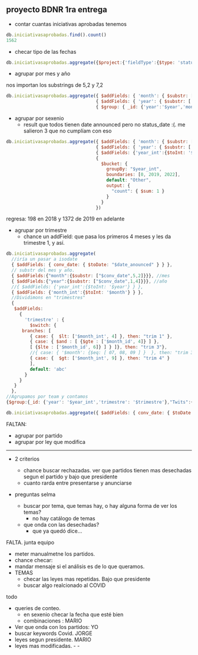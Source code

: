 ## proyecto BDNR 1ra entrega
- contar cuantas iniciativas aprobadas tenemos
```javascript
db.iniciativasaprobadas.find().count()
1562
```
- checar tipo de las fechas
```javascript
db.iniciativasaprobadas.aggregate({$project:{'fieldType':{$type: 'status_date'}} })
```

- agrupar por mes y año

nos importan los substrings de 5,2 y 7,2


```javascript
db.iniciativasaprobadas.aggregate({ $addFields: { 'month': { $substr: ['$date_anounced', 5, 2] } } }, 
                                  { $addFields: { 'year': { $substr: ['$date_anounced', 12, 4] } } }, 
                                  { $group: { _id: {'year':'$year','month':'$month'}, 'count': { $count: {} } } })
```

- agrupar por sexenio
  - result que todos tienen date announced pero no status_date :(. me salieron 3 que no cumplíam con eso

```javascript
db.iniciativasaprobadas.aggregate({ $addFields: { 'month': { $substr: ['$date_anounced', 5, 2] } } }, 
                                  { $addFields: { 'year': { $substr: ['$date_anounced', 12, 4] } } }, 
                                  { $addFields: {'year_int':{$toInt: '$year'} } },
                                  {
                                    $bucket: {
                                      groupBy: "$year_int",
                                      boundaries: [0, 2019, 2022],
                                      default: "Other",
                                      output: {
                                        "count": { $sum: 1 }
                                      }
                                    }
                                  })
```
regresa: 198 en 2018 y 1372 de 2019 en adelante


- agrupar por trimestre
  - chance un addField: que pasa los primeros 4 meses y les da trimestre 1, y así. 


```javascript
db.iniciativasaprobadas.aggregate(
  //iría un pasar a isodate
  { $addFields: { conv_date: { $toDate: "$date_anounced" } } },
  // substr del mes y año. 
  { $addFields:{"month":{$substr: ["$conv_date",5,2]}}}, //mes
  { $addFields:{"year":{$substr: ["$conv_date",1,4]}}}, //año
  //{ $addFields: {'year_int':{$toInt: '$year'} } },
  { $addFields: {'month_int':{$toInt: '$month'} } },
  //Dividimons en "trimestres"
  {
   $addFields:
     {
       'trimestre' : {
         $switch: {
      branches: [
         { case: {  $lt: ['$month_int', 4] }, then: "trim 1" },
         { case: { $and : [ {$gte : ['$month_id', 4]} ] },
         [ {$lte : ['$month_id', 6]} ] } ]}, then: "trim 3"},
         //{ case: { '$month': {$eq: [ 07, 08, 09 ] }  }, then: "trim 3" },
         { case: {  $gt: ['$month_int', 9] }, then: "trim 4" }
         ],
         default: 'abc'
       }
     }
   }
  },
//Agrupamos por team y contamos
{$group:{_id: {'year': '$year_int','trimestre': '$trimestre'},"Twits":{$count:{}}}});
```


```javascript
db.iniciativasaprobadas.aggregate({ $addFields: { conv_date: { $toDate: "$date_anounced" } } }, { $addFields:{"month":{$substr: ["$conv_date",5,2]}}}, { $addFields:{"year":{$substr: ["$conv_date",1,4]}}}, año { $addFields: {'month_int':{$toInt: '$month'} } }, { $addFields: { 'trimestre' : { $switch: { branches: [ { case: {  $lt: ['$month_int', 4] }, then: "trim 1" }, { case: { $and : [ {$gte : ['$month_id', 4]} ] }, [ {$lte : ['$month_id', 6]} ] } ]}, then: "trim 3"}, { case: { '$month': {$eq: [ 07, 08, 09 ] }  }, then: "trim 3" }, { case: {  $gt: ['$month_int', 9] }, then: "trim 4" } ], default: 'abc'}}}}, {$group:{_id: {'year': '$year_int','trimestre': '$trimestre'},"Twits":{$count:{}}}});
```


FALTAN:

- agrupar por partido
- agrupar por ley que modifica


- ----
- 2 criterios
  - chance buscar rechazadas. ver que partidos tienen mas desechadas segun el partido y bajo que presidente
  - cuanto rarda entre presentarse y anunciarse

- preguntas selma
  - buscar por tema, que temas hay, o hay alguna forma de ver los temas?
    - no hay catálogo de temas
  - que onda con las desechadas?
    - que ya quedó dice...


FALTA. junta equipo
- meter manualmetne los partidos. 
- chance checar: 
- mandar mensaje si el análisis es de lo que queramos. 
- TEMAS
  - checar las leyes mas repetidas. Bajo que presidente
  - buscar algo realcionado al COVID

todo
- queries de conteo. 
  - en sexenio checar la fecha que esté bien
  - combinaciones : MARIO
- Ver que onda con los partidos: YO
- buscar keywords Covid. JORGE
- leyes segun presidente. MARIO 
- leyes mas modificadas. -  -
